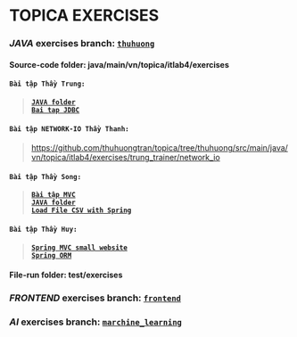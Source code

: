 # TOPICA EXERCISES 
### *JAVA* exercises branch: [`thuhuong`](https://github.com/thuhuongtran/topica/tree/thuhuong)
#### Source-code folder: java/main/vn/topica/itlab4/exercises
#### `Bài tập Thầy Trung:`
  >**[`JAVA folder`](https://github.com/thuhuongtran/topica/tree/thuhuong/src/main/java/vn/topica/itlab4/exercises/trung_trainer)**  
  >**[`Bai tap JDBC`](https://github.com/thuhuongtran/topica/tree/master/jdbc)**

#### `Bài tập NETWORK-IO Thầy Thanh:`
  >https://github.com/thuhuongtran/topica/tree/thuhuong/src/main/java/vn/topica/itlab4/exercises/trung_trainer/network_io
#### `Bài tập Thầy Song:`
  >**[`Bài tập MVC`](https://github.com/thuhuongtran/topica/tree/frontend/mvc)**  
  >**[`JAVA folder`](https://github.com/thuhuongtran/topica/tree/thuhuong/src/main/java/vn/topica/itlab4/exercises/song_trainer)**  
  >**[`Load File CSV with Spring`](https://github.com/thuhuongtran/topica/tree/master/csv_file)**  
 
#### `Bài tập Thầy Huy:`
  >**[`Spring MVC small website`](https://github.com/thuhuongtran/topica/tree/master/sports)**  
  >**[`Spring ORM`](https://github.com/thuhuongtran/topica/tree/master/jdbc)**  
  
#### File-run folder: test/exercises

### *FRONTEND* exercises branch: [`frontend`](https://github.com/thuhuongtran/topica/tree/frontend)

### *AI* exercises branch: [`marchine_learning`](https://github.com/thuhuongtran/topica/tree/marchine_learning)

